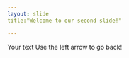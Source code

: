 ```yaml
---
layout: slide
title:"Welcome to our second slide!"

---
```

Your text
Use the left arrow to go back!
